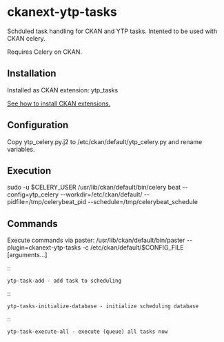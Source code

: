 ckanext-ytp-tasks
=================

Schduled task handling for CKAN and YTP tasks. Intented to be used with CKAN celery.

Requires Celery on CKAN.

Installation
------------

Installed as CKAN extension: ytp_tasks

[See how to install CKAN extensions.](http://docs.ckan.org/en/latest/extensions/tutorial.html#installing-the-extension)


Configuration
-------------

Copy ytp_celery.py.j2 to /etc/ckan/default/ytp_celery.py and rename variables.


Execution
---------

sudo -u $CELERY_USER /usr/lib/ckan/default/bin/celery beat --config=ytp_celery --workdir=/etc/ckan/default/ --pidfile=/tmp/celerybeat_pid --schedule=/tmp/celerybeat_schedule


Commands
--------

Execute commands via paster:
/usr/lib/ckan/default/bin/paster --plugin=ckanext-ytp-tasks -c /etc/ckan/default/$CONFIG_FILE <command-name> [arguments...]

::

    ytp-task-add - add task to scheduling

::

    ytp-tasks-initialize-database - initialize scheduling database

::

    ytp-task-execute-all - execute (queue) all tasks now

